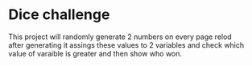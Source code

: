 # Dice challenge

This project will randomly generate 2 numbers on every page relod  
after generating it assings these values to 2 variables and check which value of varaible is greater and then show who won. 

